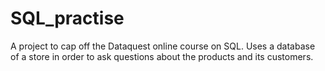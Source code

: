 # SQL_practise
A project to cap off the Dataquest online course on SQL. Uses a database of a store in order to ask questions about the products and its customers.
